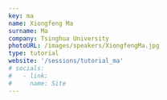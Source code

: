 ```yaml
---
key: ma
name: Xiongfeng Ma
surname: Ma
company: Tsinghua University
photoURL: /images/speakers/XiongfengMa.jpg
type: tutorial
website: '/sessions/tutorial_ma'
# socials:
#   - link: 
#     name: Site
---
```

